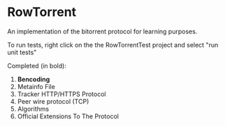 # RowTorrent
An implementation of the bitorrent protocol for learning purposes.

To run tests, right click on the the RowTorrentTest project and select "run unit tests"

Completed (in bold): 
1. **Bencoding**
2. Metainfo File 
3. Tracker HTTP/HTTPS Protocol
4. Peer wire protocol (TCP)
5. Algorithms
6. Official Extensions To The Protocol
